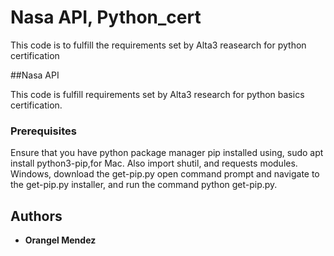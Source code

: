 # Nasa API, Python_cert

This code is to fulfill the requirements set by Alta3 reasearch for python certification

##Nasa API

This code is fulfill requirements set by Alta3 research for python basics certification.

### Prerequisites

Ensure that you have python package manager pip installed using, sudo apt install python3-pip,for Mac. Also import shutil, and requests modules. Windows, download the get-pip.py open command prompt and navigate to the get-pip.py installer, and run the command python get-pip.py. 


## Authors

* **Orangel Mendez**
